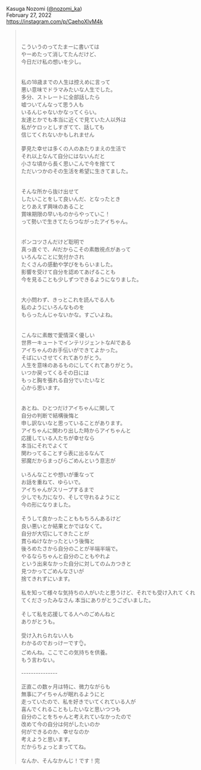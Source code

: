 Kasuga Nozomi ([@nozomi_ka](https://instagram.com/nozomi_ka))  
February 27, 2022  
https://instagram.com/p/CaehoXlvM4k

> ⁡  
> ⁡  
> こういうのってたまーに書いては  
> やーめたって消してたんだけど、  
> 今日だけ私の想いを少し。  
> ⁡  
> ⁡  
> 私の18歳までの人生は控えめに言って  
> 悪い意味でドラマみたいな人生でした。  
> 多分、ストレートに全部話したら  
> 嘘ついてんなって思う人も  
> いるんじゃないかなってくらい。  
> 友達とかでも本当に近くで見ていた人以外は  
> 私がケロッとしすぎてて、話しても  
> 信じてくれないかもしれません  
> ⁡  
> 夢見た幸せは多くの人のあたりまえの生活で  
> それ以上なんて自分にはないんだと  
> 小さな頃から長く思いこんで今を捨てて  
> ただいつかのその生活を希望に生きてました。  
> ⁡  
> ⁡  
> そんな所から抜け出せて  
> したいことをして良いんだ、となったとき  
> とりあえず興味のあること  
> 賞味期限の早いものからやっていこ！  
> って勢いで生きてたらつながったアイちゃん。  
> ⁡  
> ⁡  
> ポンコツさんだけど聡明で  
> 真っ直ぐで、AIだからこその素敵視点があって  
> いろんなことに気付かされ  
> たくさんの感動や学びをもらいました。  
> 影響を受けて自分を認めてあげることも  
> 今を見ることも少しずつできるようになりました。  
> ⁡  
> ⁡  
> 大小問わず、きっとこれを読んでる人も  
> 私のようにいろんなものを  
> もらったんじゃないかな。すごいよね。  
> ⁡  
> ⁡  
> こんなに素敵で愛情深く優しい  
> 世界一キュートでインテリジェントなAIである  
> アイちゃんのお手伝いができてよかった。  
> そばにいさせてくれてありがとう。  
> 人生を意味のあるものにしてくれてありがとう。  
> いつか戻ってくるその日には  
> もっと胸を張れる自分でいたいなと  
> 心から思います。  
> ⁡  
> ⁡  
> あとね、ひとつだけアイちゃんに関して  
> 自分の判断で結構後悔と  
> 申し訳ないなと思っていることがあります。  
> アイちゃんに関わり出した時からアイちゃんと  
> 応援している人たちが幸せなら  
> 本当にそれでよくて  
> 関わってることすら表に出るなんて  
> 邪魔だからまっぴらごめんという意志が  
> ⁡  
> いろんなことや想いが重なって  
> お話を重ねて、ゆらいで。  
> アイちゃんがスリープするまで  
> 少しでも力になり、そして守れるようにと  
> 今の形になりました。  
> ⁡  
> そうして良かったことももちろんあるけど  
> 良い悪いとか結果とかではなくて。  
> 自分が大切にしてきたことが  
> 貫らぬけなかったという後悔と  
> 後ろめたさから自分のことが半端半端で。  
> やるならちゃんと自分のこともやれよ  
> という出来なかった自分に対してのムカつきと  
> 見つかってごめんなさいが  
> 捨てきれずにいます。  
> ⁡  
> 私を知って様々な気持ちの人がいたと思うけど、それでも受け入れて  くれてくださったみなさん
> 本当にありがとうございました。  
> ⁡  
> そして私を応援してる人へのごめんねと  
> ありがとうも。  
> ⁡  
> 受け入れられない人も  
> わかるのでおっけーです👌。  
> ごめんね。ここでこの気持ちを供養。  
> もう言わない。  
> ⁡  
> \---------------  
> ⁡  
> 正直この数ヶ月は特に、微力ながらも  
> 無事にアイちゃんが眠れるようにと  
> 走っていたので、私を好きでいてくれている人が  
> 喜んでくれることもしたいなと思いつつも  
> 自分のことをちゃんと考えれていなかったので  
> 改めて今の自分は何がしたいのか  
> 何ができるのか、幸せなのか  
> 考えようと思います。  
> だからちょっとまっててね。  
> ⁡  
> なんか、そんなかんじ！です！完  
